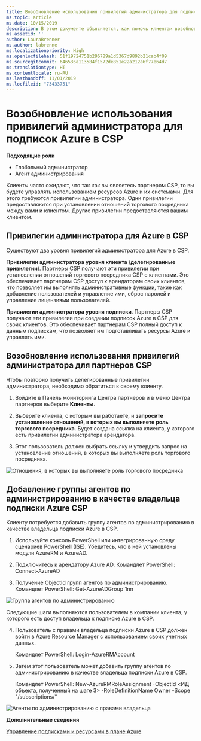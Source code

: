 ```yaml
---
title: Возобновление использования привилегий администратора для подписок Azure в CSP | Центр партнеров
ms.topic: article
ms.date: 10/15/2019
description: В этом документе объясняется, как помочь клиентам возобновить использование привилегий администратора партнера.
ms.assetid: ''
author: LauraBrenner
ms.author: labrenne
ms.localizationpriority: High
ms.openlocfilehash: 51f19724751b296789a1d5367d9892b21cab4f09
ms.sourcegitcommit: 646536a113584f1572de851e22a212a6f77e64d7
ms.translationtype: HT
ms.contentlocale: ru-RU
ms.lasthandoff: 11/01/2019
ms.locfileid: "73433751"
---
```

# <a name="reinstate-admin-privileges-for-azure-csp-subscriptions"></a>Возобновление использования привилегий администратора для подписок Azure в CSP  

**Подходящие роли**

- Глобальный администратор
- Агент администрирования

Клиенты часто ожидают, что так как вы являетесь партнером CSP, то вы будете управлять использованием ресурсов Azure и их системами. Для этого требуются привилегии администратора. Одни привилегии предоставляются при установлении отношений торгового посредника между вами и клиентом. Другие привилегии предоставляются вашим клиентом.

## <a name="admin-privileges-for-azure-in-csp"></a>Привилегии администратора для Azure в CSP 

Существуют два уровня привилегий администратора для Azure в CSP. 

**Привилегии администратора уровня клиента** (**делегированные привилегии**). Партнеры CSP получают эти привилегии при установлении отношений торгового посредника CSP с клиентами. Это обеспечивает партнерам CSP доступ к арендаторам своих клиентов, что позволяет им выполнять административные функции, такие как добавление пользователей и управление ими, сброс паролей и управление лицензиями пользователей. 

**Привилегии администратора уровня подписки**. Партнеры CSP получают эти привилегии при создании подписок Azure в CSP для своих клиентов. Это обеспечивает партнерам CSP полный доступ к данным подпискам, что позволяет им подготавливать ресурсы Azure и управлять ими. 


## <a name="reinstate-csp-partners-admin-privileges"></a>Возобновление использования привилегий администратора для партнеров CSP

Чтобы повторно получить делегированные привилегии администратора, необходимо обратиться к своему клиенту.
 
 1. Войдите в Панель мониторинга Центра партнеров и в меню Центра партнеров выберите **Клиенты**.

 2. Выберите клиента, с которым вы работаете, и **запросите установление отношений, в которых вы выполняете роль торгового посредника**. Будет создана ссылка на клиента, у которого есть привилегии администратора арендатора.

 3. Этот пользователь должен выбрать ссылку и утвердить запрос на установление отношений, в которых вы выполняете роль торгового посредника.
 
![Отношения, в которых вы выполняете роль торгового посредника](images/azure/revoke4.png)

## <a name="adding-the-admin-agents-group-as-an-owner-for-the-azure-csp-subscription"></a>Добавление группы агентов по администрированию в качестве владельца подписки Azure CSP

 Клиенту потребуется добавить группу агентов по администрированию в качестве владельца подписки Azure в CSP.

1. Используйте консоль PowerShell или интегрированную среду сценариев PowerShell (ISE). Убедитесь, что в ней установлены модули AzureRM и AzureAD. 

2.  Подключитесь к арендатору Azure AD.
Командлет PowerShell: Connect-AzureAD

3.  Получение ObjectId групп агентов по администрированию.
Командлет PowerShell: Get-AzureADGroup`1nn

![Группа агентов по администрированию](images/azure/revoke5.png)

Следующие шаги выполняются пользователем в компании клиента, у которого есть доступ владельца к подписке Azure в CSP.

4. Пользователь с правами владельца подписки Azure в CSP должен войти в Azure Resource Manager с использованием своих учетных данных.

    Командлет PowerShell: Login-AzureRMAccount

5.  Затем этот пользователь может добавить группу агентов по администрированию в качестве владельца подписки Azure в CSP.

    Командлет PowerShell: New-AzureRMRoleAssignment -ObjectId <ИД объекта, полученный на шаге 3> -RoleDefinitionName Owner -Scope "/subscriptions/<SubscriptionId of CSP subscription>"

![Агенты по администрированию с правами владельца](images/azure/revoke6.png)    

**Дополнительные сведения**

[Управление подписками и ресурсами в плане Azure](azure-plan-manage.md)
